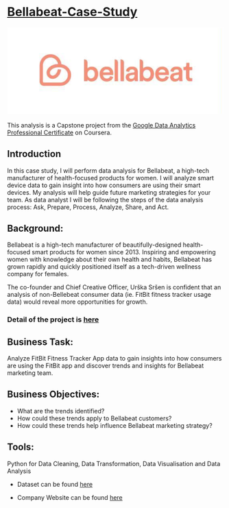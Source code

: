 # [Bellabeat-Case-Study](https://github.com/nitesht2/Bellabeat-Case-Study/blob/main/Bellabeat.ipynb)
![alt text](https://github.com/nitesht2/Bellabeat-Case-Study/blob/main/Bellabeat.png)

This analysis is a Capstone project from the [Google Data Analytics Professional Certificate](https://www.coursera.org/professional-certificates/google-data-analytics) on Coursera.


## Introduction
In this case study, I will perform data analysis for Bellabeat, a high-tech manufacturer of health-focused products for women. I will analyze smart device data to gain insight into how consumers are using their smart devices. My analysis will help guide future marketing strategies for your team. As data analyst I will be following the steps of the data analysis process: Ask, Prepare, Process, Analyze, Share, and Act.

## Background:
Bellabeat is a high-tech manufacturer of beautifully-designed health-focused smart products for women since 2013. Inspiring and empowering women with knowledge about their own health and habits, Bellabeat has grown rapidly and quickly positioned itself as a tech-driven wellness company for females.

The co-founder and Chief Creative Officer, Urška Sršen is confident that an analysis of non-Bellebeat consumer data (ie. FitBit fitness tracker usage data) would reveal more opportunities for growth.

### Detail of the project is [here](https://github.com/nitesht2/Bellabeat-Case-Study/blob/main/Bella%20Beats%20Case%20Study.pdf)

## Business Task:
Analyze FitBit Fitness Tracker App data to gain insights into how consumers are using the FitBit app and discover trends and insights for Bellabeat marketing team.

## Business Objectives:
- What are the trends identified?
- How could these trends apply to Bellabeat customers?
- How could these trends help influence Bellabeat marketing strategy?

## Tools:
Python for Data Cleaning, Data Transformation, Data Visualisation and Data Analysis

- Dataset can be found [here](https://www.kaggle.com/datasets/arashnic/fitbit)

- Company Website can be found [here](https://bellabeat.com/) 
